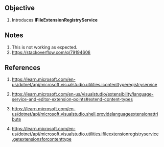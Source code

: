 ## Objective 

1. Introduces **IFileExtensionRegistryService** 


## Notes
1. This is not working as expected. 
2. https://stackoverflow.com/q/79194608

## References
1. https://learn.microsoft.com/en-us/dotnet/api/microsoft.visualstudio.utilities.icontenttyperegistryservice

2. https://learn.microsoft.com/en-us/visualstudio/extensibility/language-service-and-editor-extension-points#extend-content-types

3. https://learn.microsoft.com/en-us/dotnet/api/microsoft.visualstudio.shell.providelanguageextensionattribute

4. https://learn.microsoft.com/en-us/dotnet/api/microsoft.visualstudio.utilities.ifileextensionregistryservice.getextensionsforcontenttype


